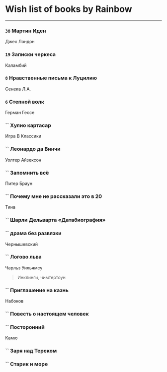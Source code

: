 # Wish list of books by Rainbow
---

### `38` Мартин Иден
Джек Лондон

### `19` Записки черкеса
Каламбий

### `8` Нравственные письма к Луцилию
Сенека Л.А.

### `6` Степной волк
Герман Гессе

### `` Хулио картасар
Игра В Классики

### `` Леонардо да Винчи
Уолтер Айзексон

### `` Запомнить всё
Питер Браун

### `` Почему мне не рассказали это в 20
Тина

### `` Шарли Дельварта «Датабиография»

### `` драма без развязки
Чернышевский

### `` Логово льва
Чарльз Уильямсу
> Инклинги, чимтертоун

### `` Приглашение на казнь
Набоков

### `` Повесть о настоящем человек

### `` Посторонний
Камю

### `` Заря над Тереком

### `` Старик и море

